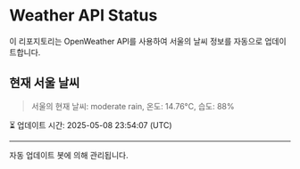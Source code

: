 
# Weather API Status

이 리포지토리는 OpenWeather API를 사용하여 서울의 날씨 정보를 자동으로 업데이트합니다.

## 현재 서울 날씨
> 서울의 현재 날씨: moderate rain, 온도: 14.76°C, 습도: 88%

⏳ 업데이트 시간: 2025-05-08 23:54:07 (UTC)

---
자동 업데이트 봇에 의해 관리됩니다.
